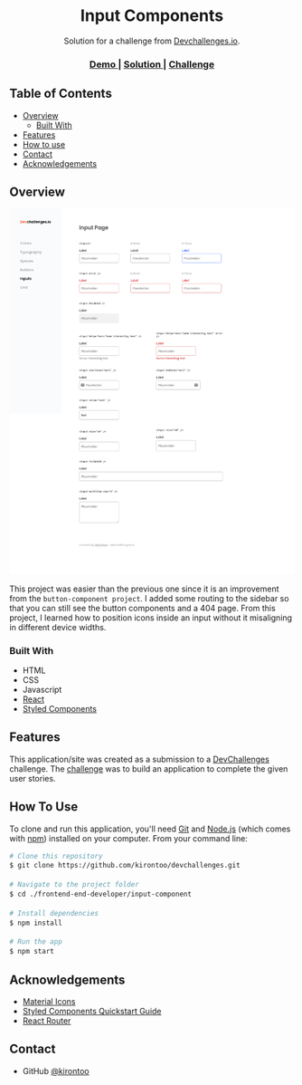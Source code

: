 <!-- Please update value in the {}  -->

<h1 align="center">Input Components</h1>

<div align="center">
   Solution for a challenge from  <a href="http://devchallenges.io" target="_blank">Devchallenges.io</a>.
</div>

<div align="center">
  <h3>
    <a href="https://kirontoo-dc-input-component.netlify.app/">
      Demo
    </a>
    <span> | </span>
    <a href="https://devchallenges.io/solutions/TlNOSGNtGoJlKW2Dtuqa">
      Solution
    </a>
    <span> | </span>
    <a href="https://devchallenges.io/challenges/TSqutYM4c5WtluM7QzGp">
      Challenge
    </a>
  </h3>
</div>

<!-- TABLE OF CONTENTS -->

## Table of Contents

- [Overview](#overview)
  - [Built With](#built-with)
- [Features](#features)
- [How to use](#how-to-use)
- [Contact](#contact)
- [Acknowledgements](#acknowledgements)

<!-- OVERVIEW -->

## Overview

![screenshot](./screenshots/screenshot.png)

This project was easier than the previous one since it is an improvement from the `button-component project`.
I added some routing to the sidebar so that you can still see the button components and a 404 page.
From this project, I learned how to position icons inside an input without it misaligning in different device widths.

### Built With

<!-- This section should list any major frameworks that you built your project using. Here are a few examples.-->

- HTML
- CSS
- Javascript
- [React](https://reactjs.org/)
- [Styled Components](https://styled-components.com/)

## Features

<!-- List the features of your application or follow the template. Don't share the figma file here :) -->

This application/site was created as a submission to a [DevChallenges](https://devchallenges.io/challenges) challenge. The [challenge](https://devchallenges.io/challenges/ohgVTyJCbm5OZyTB2gNY) was to build an application to complete the given user stories.

## How To Use

<!-- This is an example, please update according to your application -->

To clone and run this application, you'll need [Git](https://git-scm.com) and [Node.js](https://nodejs.org/en/download/) (which comes with [npm](http://npmjs.com)) installed on your computer. From your command line:

```bash
# Clone this repository
$ git clone https://github.com/kirontoo/devchallenges.git

# Navigate to the project folder
$ cd ./frontend-end-developer/input-component

# Install dependencies
$ npm install

# Run the app
$ npm start
```

## Acknowledgements

<!-- This section should list any articles or add-ons/plugins that helps you to complete the project. This is optional but it will help you in the future. For exmpale -->

- [Material Icons](https://google.github.io/material-design-icons/)
- [Styled Components Quickstart Guide](https://scalablecss.com/styled-components-quickstart-guide/)
- [React Router](https://blog.logrocket.com/react-router-dom-set-up-essential-components-parameterized-routes-505dc93642f1/)

## Contact

- GitHub [@kirontoo](https://github.com/kirontoo)
